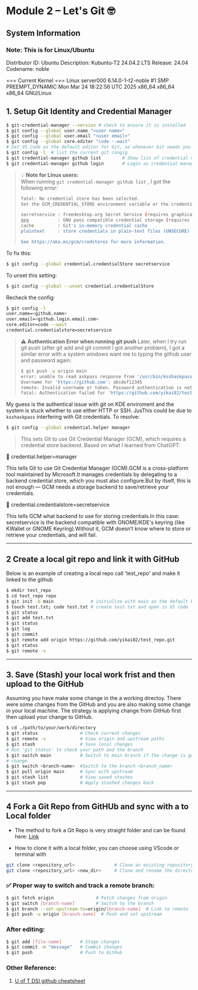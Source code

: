 # Module 2 – Let's Git 🤓

## System Information 
### Note: This is for Linux/Ubuntu 

Distributor ID:	Ubuntu
Description:	Kubuntu-T2 24.04.2 LTS
Release:	24.04
Codename:	noble

=== Current Kernel ===
Linux server000 6.14.0-1-t2-noble 
#1 SMP PREEMPT_DYNAMIC Mon Mar 24 18:22:56 UTC 2025 x86_64 x86_64 x86_64 GNU/Linux


## 1. Setup Git Identity and Credential Manager

```bash
$ git-credential-manager --version # check to ensure it is installed 
$ git config --global user.name "<user name>"
$ git config --global user.email "<user email>"
$ git config --global core.editor "code --wait"
# Set VS Code as the default editor for Git, so whenever Git needs you to write a commit message or edit a rebase, it will open VS Code instead of the default (like nano or vim).
$ git config -l  # list the current git congig
$ git credential-manager github list        # Show list of credential managers
$ git credential-manager github login       # Login as credential manager
```

> 💡 **Note for Linux users:**  
> When running `git credential-manager github list` , I got the following error:
>
> ``` bash
> fatal: No credential store has been selected.
> Set the GCM_CREDENTIAL_STORE environment variable or the credential.credentialStore Git configuration setting to one of the following options:
>
> secretservice : freedesktop.org Secret Service (requires graphical interface)
> gpg           : GNU pass compatible credential storage (requires GPG and pass)
> cache         : Git's in-memory credential cache
> plaintext     : store credentials in plain-text files (UNSECURE)
>
> See https://aka.ms/gcm/credstores for more information.
> ```

To fix this:

```bash
$ git config --global credential.credentialStore secretservice
```

To unset this setting:

```bash
$ git config --global --unset credential.credentialStore
```

Recheck the config:

```bash
$ git config -l
user.name=<github.name>
user.email=<github.login.email.com>
core.editor=code --wait
credential.credentialstore=secretservice
```


> ⚠️ **Authentication Error when running git push**
> Later, when I try run git push (after git add and git commit I got another problem), I got a similar error with a system windows want me to typing the github user and password again:
> ```bash
> $ git push -u origin main
> error: unable to read askpass response from '/usr/bin/ksshaskpass'
> Username for 'https://github.com': abcdef12345
> remote: Invalid username or token. Password authentication is not supported for Git operations.
> fatal: Authentication failed for 'https://github.com/yikai82/test_repo.git/'
> ```

My guess is the authentical issue with git on KDE enviroment and the system is stuck whether to use either HTTP or SSH. JusThis could be due to `ksshaskpass` interfering with Git credentials. To resolve:

```bash
$ git config --global credential.helper manager
```

> This sets Git to use Git Credential Manager (GCM), which requires a credential store backend.
> Based on what I learned from ChatGPT:

🔑 credential.helper=manager

This tells Git to use Git Credential Manager (GCM).GCM is a cross-platform tool maintained by Microsoft.It manages credentials by delegating to a backend credential store, which you must also configure.But by itself, this is not enough — GCM needs a storage backend to save/retrieve your credentials.


🔐 credential.credentialstore=secretservice

This tells GCM what backend to use for storing credentials.In this case:
secretservice is the backend compatible with GNOME/KDE's keyring (like KWallet or GNOME Keyring).Without it, GCM doesn’t know where to store or retrieve your credentials, and will fail.


---

## 2 Create a local git repo and link it with GitHub

Below is an example of creating a local repo call 'test_repo' and make it linked to the github

```bash
$ mkdir test_repo
$ cd test_repo repo
$ git init -b main              # initialize with main as the default branch in your local folder
$ touch test.txt; code test.txt # create test.txt and open in VS code
$ git status
$ git add test.txt
$ git status
$ git log
$ git commit
$ git remote add origin https://github.com/yikai82/test_repo.git
$ git status
$ git remote -v
```
---

## 3. Save (Stash) your local work frist and then upload to the GitHub

Assuming you have make some change in the a working directoy. There were some changes from the GitHub and you are also making some change in your local machine. The strategy is applying change from GitHub first then upload your change to GitHub. 

```bash
$ cd ./path/to/your/work/directory
$ git status                # Check current changes
$ git remote -v             # View origin and upstream paths
$ git stash                 # Save local changes
# Run 'git status' to check your path and the branch 
$ git switch main           # Switch to main branch if the change is going to upload the he main
# change 
$ git switch <branch-name>  #Switch to the branch <branch_name>
$ git pull origin main      # Sync with upstream
$ git stash list            # View saved stashes
$ git stash pop             # Apply stashed changes back
```

---
## 4 Fork a Git Repo from GitHUb and sync with a to Local folder

- The method to fork a Git Repo is very straight folder and can be found here: 
[Link](https://github.com/UofT-DSI/onboarding/blob/main/onboarding_documents/submissions.md#setting-up)

- How to clone it with a local folder, you can choose using VScode or terminal with

```bash
git clone <repository_url>               # Clone an existing repository
git clone <repository_url> <new_dir>     # Clone and rename the directory
```



### ✅ Proper way to switch and track a remote branch:

```bash
$ git fetch origin                # Fetch changes from origin
$ git switch [branch-name]        # Switch to the branch
$ git branch --set-upstream-to=origin/[branch-name]  # Link to remote
$ git push -u origin [branch-name]  # Push and set upstream
```

### After editing:
```bash
$ git add [file-name]       # Stage changes
$ git commit -m "message"   # Commit changes
$ git push                  # Push to GitHub
```
### Other Reference:
1. [U of T DSI github cheatsheet](https://github.com/UofT-DSI/git/blob/main/01_materials/git_cheatsheet.md) 